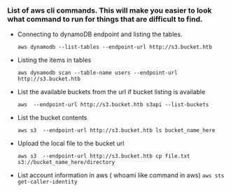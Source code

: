 ### List of aws cli commands. This will make you easier to look what command to run for things that are difficult to find.

- Connecting to dynamoDB endpoint and listing the tables.
  ```
  aws dynamodb --list-tables --endpoint-url http://s3.bucket.htb
  ```
- Listing the items in tables
  ```
  aws dynamodb scan --table-name users --endpoint-url http://s3.bucket.htb
  ```
- List the available buckets from the url if bucket listing is available
  ```
  aws  --endpoint-url http://s3.bucket.htb s3api --list-buckets
  ```
- List the bucket contents
  ```
  aws s3  --endpoint-url http://s3.bucket.htb ls bucket_name_here
  ```
- Upload the local file to the bucket url
  ```
  aws s3  --endpoint-url http://s3.bucket.htb cp file.txt s3://bucket_name_here/directory
  ```
- List account information in aws ( whoami like command in aws)
  `aws sts get-caller-identity`
